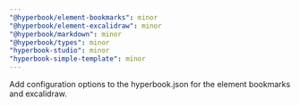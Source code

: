 ```yaml
---
"@hyperbook/element-bookmarks": minor
"@hyperbook/element-excalidraw": minor
"@hyperbook/markdown": minor
"@hyperbook/types": minor
"hyperbook-studio": minor
"hyperbook-simple-template": minor
---
```


Add configuration options to the hyperbook.json for the element bookmarks and excalidraw.
